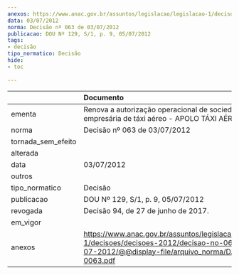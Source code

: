 ```yaml
---
anexos: https://www.anac.gov.br/assuntos/legislacao/legislacao-1/decisoes/decisoes-2012/decisao-no-063-de-03-07-2012/@@display-file/arquivo_norma/DA2012-0063.pdf
data: 03/07/2012
norma: Decisão nº 063 de 03/07/2012
publicacao: DOU Nº 129, S/1, p. 9, 05/07/2012
tags:
- decisão
tipo_normatico: Decisão
hide: 
- toc 
 
---
```


|                    | Documento                                                                                                                                                 |
|:-------------------|:----------------------------------------------------------------------------------------------------------------------------------------------------------|
| ementa             | Renova a autorização operacional de sociedade empresária de táxi aéreo - APOLO TÁXI AÉREO LTDA.                                                           |
| norma              | Decisão nº 063 de 03/07/2012                                                                                                                              |
| tornada_sem_efeito |                                                                                                                                                           |
| alterada           |                                                                                                                                                           |
| data               | 03/07/2012                                                                                                                                                |
| outros             |                                                                                                                                                           |
| tipo_normatico     | Decisão                                                                                                                                                   |
| publicacao         | DOU Nº 129, S/1, p. 9, 05/07/2012                                                                                                                         |
| revogada           | Decisão 94, de 27 de junho de 2017.                                                                                                                       |
| em_vigor           |                                                                                                                                                           |
| anexos             | https://www.anac.gov.br/assuntos/legislacao/legislacao-1/decisoes/decisoes-2012/decisao-no-063-de-03-07-2012/@@display-file/arquivo_norma/DA2012-0063.pdf |